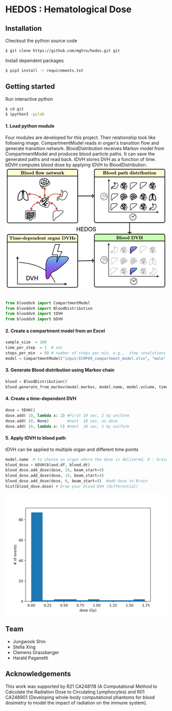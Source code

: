 # HEDOS : Hematological Dose


## Installation

Checkout the python source code
```bash
$ git clone https://github.com/mghro/hedos.git git

```
Install dependent packages

```bash
$ pip3 install -r requirements.txt
```

## Getting started

Run interactive python
```bash
$ cd git
$ ipython3 -pylab
```

#### 1. Load python module

Four modules are developed for this project. Their relationship look like following image.
CompartmentModel reads in organ's transition flow and generate transition network.
BloodDistribution receives Markov model from CompartmentModel and produces blood particle paths. It can save the generated paths and read back.
tDVH stores DVH as a function of time.
bDVH computes blood dose by applying tDVH to BloodDistribution.
<img src="figures/blood_diagram_hedos.png">

```python

from blooddvh import CompartmentModel
from blooddvh import BloodDistribution
from blooddvh import tDVH
from blooddvh import bDVH

```

#### 2. Create a compartment model from an Excel
```python
sample_size  = 100 
time_per_step  = 1  # sec
steps_per_min  = 60 # number of steps per min, e.g.,  step resolutions are 1 sec and 0.1 sec for 60 and 600, respectively
model = CompartmentModel("input/ICRP89_compartment_model.xlsx", "male", vol=5.3, cardiac=6.5, resolution=steps_per_min)

```

#### 3. Generate Blood distribution using Markov chain
```python
blood = BloodDistribution()
blood.generate_from_markov(model.markov, model.name, model.volume, time_per_step, sample_size, steps_per_min)

```

#### 4. Create a time-dependent DVH

```python
dose = tDVH()
dose.add( 10, lambda x: 2) #First 10 sec, 2 Gy uniform
dose.add( 10, None)        #next  10 sec, no dose
dose.add( 10, lambda x: 5) #next  10 sec, 5 Gy uniform
```

#### 5. Apply tDVH to blood path
tDVH can be applied to multiple organ and different time points
```python
model.name  # to choose an organ where the dose is delivered, 0 : brain, 19: liver
blood_dose = bDVH(blood.df, blood.dt)
blood_dose.add_dose(dose, 19, beam_start=0)
blood_dose.add_dose(dose, 19, beam_start=4)
blood_dose.add_dose(dose, 0, beam_start=0)  #add dose to Brain
hist(blood_dose.dose) # Draw your blood DVH (differential)
```

<img src="figures/getting_started_results.png">


## Team
- Jungwook Shin
- Stella Xing
- Clemens Grassberger
- Harald Paganetti

## Acknowledgements
This work was supported by R21 CA248118 (A Computational Method to Calculate the Radiation Dose to Circulating Lymphocytes) and R01 CA248901 (Developing whole-body computational phantoms for blood dosimetry to model the impact of radiation on the immune system).
